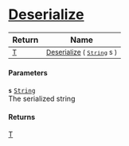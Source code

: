 # [Deserialize](./NetCoreSerializationHelper-100664207.md)



| Return | Name | 
| --- | --- | 
| <sub>[T](./NetCoreSerializationHelper-100664207.md)</sub>| <sub>[Deserialize](./NetCoreSerializationHelper-100664207.md) ( [`String`](https://docs.microsoft.com/en-us/dotnet/api/System.String) s )</sub>| <br>


#### Parameters
**`s`**  [`String`](https://docs.microsoft.com/en-us/dotnet/api/System.String)<br>The serialized string
#### Returns
[T](./NetCoreSerializationHelper-100664207.md)
